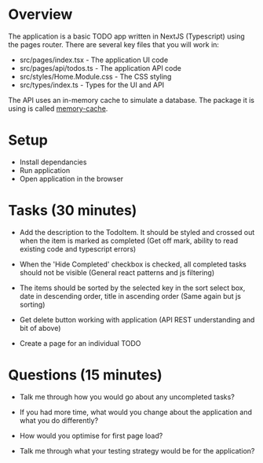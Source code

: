 # Overview

The application is a basic TODO app written in NextJS (Typescript) using the pages router. There are several key files that you will work in:

- src/pages/index.tsx - The application UI code
- src/pages/api/todos.ts - The application API code
- src/styles/Home.Module.css - The CSS styling
- src/types/index.ts - Types for the UI and API

The API uses an in-memory cache to simulate a database. The package it is using is called [memory-cache](https://www.npmjs.com/package/memory-cache).

# Setup

- Install dependancies
- Run application
- Open application in the browser

# Tasks (30 minutes)

- Add the description to the TodoItem. It should be styled and crossed out when the item is marked as completed (Get off mark, ability to read existing code and typescript errors)

- When the 'Hide Completed' checkbox is checked, all completed tasks should not be visible (General react patterns and js filtering)

- The items should be sorted by the selected key in the sort select box, date in descending order, title in ascending order (Same again but js sorting)

- Get delete button working with application (API REST understanding and bit of above)

- Create a page for an individual TODO

# Questions (15 minutes)

- Talk me through how you would go about any uncompleted tasks?

- If you had more time, what would you change about the application and what you do differently?

- How would you optimise for first page load?

- Talk me through what your testing strategy would be for the application?

